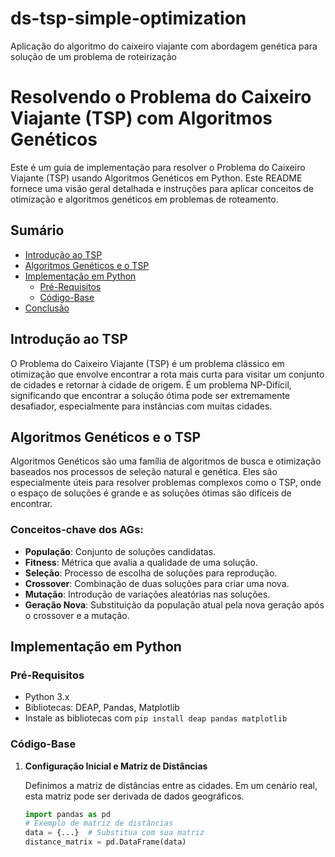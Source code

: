 # ds-tsp-simple-optimization
Aplicação do algoritmo do caixeiro viajante com abordagem genética para solução de um problema de roteirização

# Resolvendo o Problema do Caixeiro Viajante (TSP) com Algoritmos Genéticos

Este é um guia de implementação para resolver o Problema do Caixeiro Viajante (TSP) usando Algoritmos Genéticos em Python. Este README fornece uma visão geral detalhada e instruções para aplicar conceitos de otimização e algoritmos genéticos em problemas de roteamento.

## Sumário

- [Introdução ao TSP](#introdução-ao-tsp)
- [Algoritmos Genéticos e o TSP](#algoritmos-genéticos-e-o-tsp)
- [Implementação em Python](#implementação-em-python)
  - [Pré-Requisitos](#pré-requisitos)
  - [Código-Base](#código-base)
- [Conclusão](#conclusão)

## Introdução ao TSP

O Problema do Caixeiro Viajante (TSP) é um problema clássico em otimização que envolve encontrar a rota mais curta para visitar um conjunto de cidades e retornar à cidade de origem. É um problema NP-Difícil, significando que encontrar a solução ótima pode ser extremamente desafiador, especialmente para instâncias com muitas cidades.

## Algoritmos Genéticos e o TSP

Algoritmos Genéticos são uma família de algoritmos de busca e otimização baseados nos processos de seleção natural e genética. Eles são especialmente úteis para resolver problemas complexos como o TSP, onde o espaço de soluções é grande e as soluções ótimas são difíceis de encontrar.

### Conceitos-chave dos AGs:

- **População**: Conjunto de soluções candidatas.
- **Fitness**: Métrica que avalia a qualidade de uma solução.
- **Seleção**: Processo de escolha de soluções para reprodução.
- **Crossover**: Combinação de duas soluções para criar uma nova.
- **Mutação**: Introdução de variações aleatórias nas soluções.
- **Geração Nova**: Substituição da população atual pela nova geração após o crossover e a mutação.

## Implementação em Python

### Pré-Requisitos

- Python 3.x
- Bibliotecas: DEAP, Pandas, Matplotlib
- Instale as bibliotecas com `pip install deap pandas matplotlib`

### Código-Base

1. **Configuração Inicial e Matriz de Distâncias**

   Definimos a matriz de distâncias entre as cidades. Em um cenário real, esta matriz pode ser derivada de dados geográficos.

   ```python
   import pandas as pd
   # Exemplo de matriz de distâncias
   data = {...}  # Substitua com sua matriz
   distance_matrix = pd.DataFrame(data)

